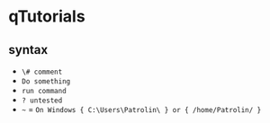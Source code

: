 # qTutorials

## syntax
- `\# comment`
- `Do something`
- `run command`
- `? untested`
- `~` = `On Windows {
    C:\Users\Patrolin\
} or {
    /home/Patrolin/
}`
